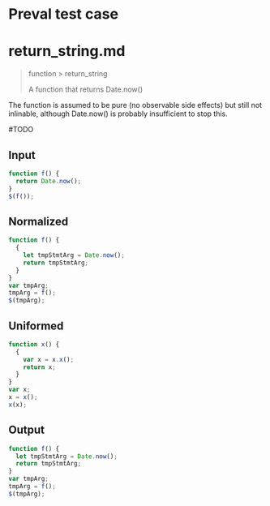 # Preval test case

# return_string.md

> function > return_string
>
> A function that returns Date.now()

The function is assumed to be pure (no observable side effects) but still not inlinable, although Date.now() is probably insufficient to stop this.

#TODO

## Input

`````js filename=intro
function f() {
  return Date.now();
}
$(f());
`````

## Normalized

`````js filename=intro
function f() {
  {
    let tmpStmtArg = Date.now();
    return tmpStmtArg;
  }
}
var tmpArg;
tmpArg = f();
$(tmpArg);
`````

## Uniformed

`````js filename=intro
function x() {
  {
    var x = x.x();
    return x;
  }
}
var x;
x = x();
x(x);
`````

## Output

`````js filename=intro
function f() {
  let tmpStmtArg = Date.now();
  return tmpStmtArg;
}
var tmpArg;
tmpArg = f();
$(tmpArg);
`````
